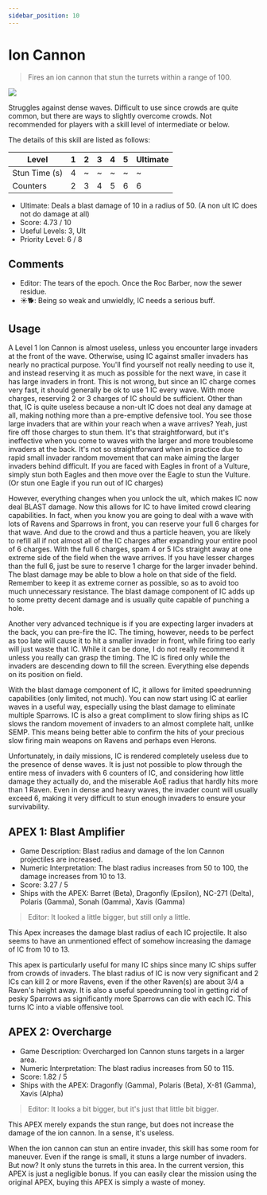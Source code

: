 ```yaml
---
sidebar_position: 10
---
```


# Ion Cannon

> Fires an ion cannon that stun the turrets within a range of 100.

<img src="/terms/ic.png" style={{zoom:1.25}}/>

Struggles against dense waves. Difficult to use since crowds are quite common, but there are ways to slightly overcome crowds. Not recommended for players with a skill level of intermediate or below.

The details of this skill are listed as follows:

| Level         | 1    | 2    | 3    | 4    | 5    | Ultimate |
| ------------- | ---- | ---- | ---- | ---- | ---- | -------- |
| Stun Time (s) | 4    | ~    | ~    | ~    | ~    | ~        |
| Counters      | 2    | 3    | 4    | 5    | 6    | 6        |

- Ultimate: Deals a blast damage of 10 in a radius of 50. (A non ult IC does not do damage at all)
- Score: 4.73 / 10
- Useful Levels: 3, Ult
- Priority Level: 6 / 8

## Comments

- Editor: The tears of the epoch. Once the Roc Barber, now the sewer residue.
- ☀🐕: Being so weak and unwieldly, IC needs a serious buff.

## Usage

A Level 1 Ion Cannon is almost useless, unless you encounter large invaders at the front of the wave. Otherwise, using IC against smaller invaders has nearly no practical purpose. You'll find yourself not really needing to use it, and instead reserving it as much as possible for the next wave, in case it has large invaders in front. This is not wrong, but since an IC charge comes very fast, it should generally be ok to use 1 IC every wave. With more charges, reserving 2 or 3 charges of IC should be sufficient. Other than that, IC is quite useless because a non-ult IC does not deal any damage at all, making nothing more than a pre-emptive defensive tool. You see those large invaders that are within your reach when a wave arrives? Yeah, just fire off those charges to stun them. It's that straightforward, but it's ineffective when you come to waves with the larger and more troublesome invaders at the back. It's not so straightforward when in practice due to rapid small invader random movement that can make aiming the larger invaders behind difficult. If you are faced with Eagles in front of a Vulture, simply stun both Eagles and then move over the Eagle to stun the Vulture. (Or stun one Eagle if you run out of IC charges)

However, everything changes when you unlock the ult, which makes IC now deal BLAST damage. Now this allows for IC to have limited crowd clearing capabilities. In fact, when you know you are going to deal with a wave with lots of Ravens and Sparrows in front, you can reserve your full 6 charges for that wave. And due to the crowd and thus a particle heaven, you are likely to refill all if not almost all of the IC charges after expanding your entire pool of 6 charges. With the full 6 charges, spam 4 or 5 ICs straight away at one extreme side of the field when the wave arrives. If you have lesser charges than the full 6, just be sure to reserve 1 charge for the larger invader behind. The blast damage may be able to blow a hole on that side of the field. Remember to keep it as extreme corner as possible, so as to avoid too much unnecessary resistance. The blast damage component of IC adds up to some pretty decent damage and is usually quite capable of punching a hole.

Another very advanced technique is if you are expecting larger invaders at the back, you can pre-fire the IC. The timing, however, needs to be perfect as too late will cause it to hit a smaller invader in front, while firing too early will just waste that IC. While it can be done, I do not really recommend it unless you really can grasp the timing. The IC is fired only while the invaders are descending down to fill the screen. Everything else depends on its position on field.

With the blast damage component of IC, it allows for limited speedrunning capabilities (only limited, not much). You can now start using IC at earlier waves in a useful way, especially using the blast damage to eliminate multiple Sparrows. IC is also a great compliment to slow firing ships as IC slows the random movement of invaders to an almost complete halt, unlike SEMP. This means being better able to confirm the hits of your precious slow firing main weapons on Ravens and perhaps even Herons.

Unfortunately, in daily missions, IC is rendered completely useless due to the presence of dense waves. It is just not possible to plow through the entire mess of invaders with 6 counters of IC, and considering how little damage they actually do, and the miserable AoE radius that hardly hits more than 1 Raven. Even in dense and heavy waves, the invader count will usually exceed 6, making it very difficult to stun enough invaders to ensure your survivability.


## APEX 1: Blast Amplifier

- Game Description: Blast radius and damage of the Ion Cannon projectiles are increased.
- Numeric Interpretation: The blast radius increases from 50 to 100, the damage increases from 10 to 13.
- Score: 3.27 / 5
- Ships with the APEX: Barret (Beta), Dragonfly (Epsilon), NC-271 (Delta), Polaris (Gamma), Sonah (Gamma), Xavis (Gamma)

> Editor: It looked a little bigger, but still only a little.

This Apex increases the damage blast radius of each IC projectile. It also seems to have an unmentioned effect of somehow increasing the damage of IC from 10 to 13.

This apex is particularly useful for many IC ships since many IC ships suffer from crowds of invaders. The blast radius of IC is now very significant and 2 ICs can kill 2 or more Ravens, even if the other Raven(s) are about 3/4 a Raven's height away. It is also a useful speedrunning tool in getting rid of pesky Sparrows as significantly more Sparrows can die with each IC. This turns IC into a viable offensive tool.

## APEX 2: Overcharge

- Game Description: Overcharged Ion Cannon stuns targets in a larger area.
- Numeric Interpretation: The blast radius increases from 50 to 115.
- Score: 1.82 / 5
- Ships with the APEX: Dragonfly (Gamma), Polaris (Beta), X-81 (Gamma), Xavis (Alpha)

> Editor: It looks a bit bigger, but it's just that little bit bigger.

This APEX merely expands the stun range, but does not increase the damage of the ion cannon. In a sense, it's useless.

When the ion cannon can stun an entire invader, this skill has some room for maneuver. Even if the range is small, it stuns a large number of invaders. But now? It only stuns the turrets in this area. In the current version, this APEX is just a negligible bonus. If you can easily clear the mission using the original APEX, buying this APEX is simply a waste of money.